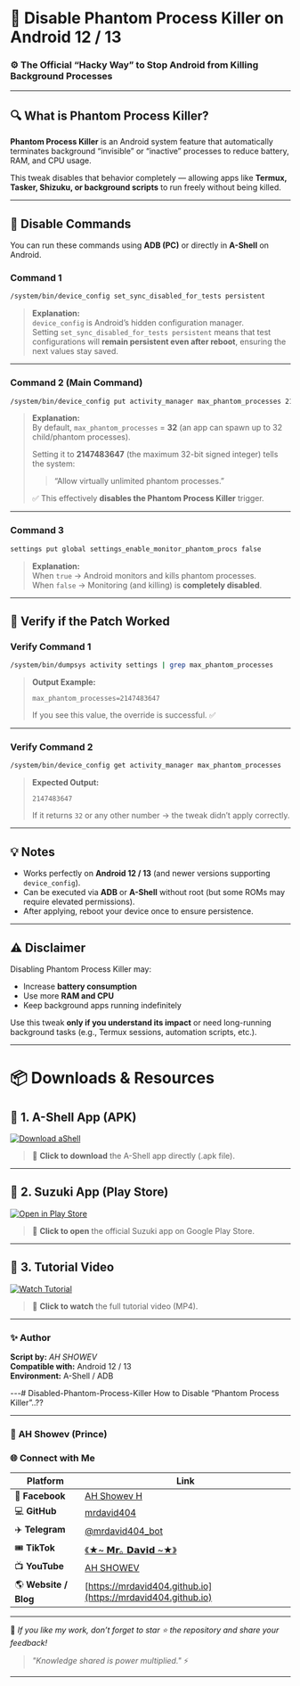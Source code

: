 
# 🧠 Disable Phantom Process Killer on Android 12 / 13  
### ⚙️ The Official “Hacky Way” to Stop Android from Killing Background Processes  

---

## 🔍 What is Phantom Process Killer?

**Phantom Process Killer** is an Android system feature that automatically terminates background “invisible” or “inactive” processes to reduce battery, RAM, and CPU usage.  

This tweak disables that behavior completely — allowing apps like **Termux, Tasker, Shizuku, or background scripts** to run freely without being killed.

---

## 🚫 Disable Commands

You can run these commands using **ADB (PC)** or directly in **A-Shell** on Android.  

### **Command 1**
```bash
/system/bin/device_config set_sync_disabled_for_tests persistent
```

> **Explanation:**  
> `device_config` is Android’s hidden configuration manager.  
> Setting `set_sync_disabled_for_tests persistent` means that test configurations will **remain persistent even after reboot**, ensuring the next values stay saved.

---

### **Command 2 (Main Command)**
```bash
/system/bin/device_config put activity_manager max_phantom_processes 2147483647
```

> **Explanation:**  
> By default, `max_phantom_processes` = **32** (an app can spawn up to 32 child/phantom processes).  
>  
> Setting it to **2147483647** (the maximum 32-bit signed integer) tells the system:
> > “Allow virtually unlimited phantom processes.”  
>
> ✅ This effectively **disables the Phantom Process Killer** trigger.

---

### **Command 3**
```bash
settings put global settings_enable_monitor_phantom_procs false
```

> **Explanation:**  
> When `true` → Android monitors and kills phantom processes.  
> When `false` → Monitoring (and killing) is **completely disabled**.

---

## 🧩 Verify if the Patch Worked

### **Verify Command 1**
```bash
/system/bin/dumpsys activity settings | grep max_phantom_processes
```

> **Output Example:**
> ```
> max_phantom_processes=2147483647
> ```
> If you see this value, the override is successful. ✅

---

### **Verify Command 2**
```bash
/system/bin/device_config get activity_manager max_phantom_processes
```

> **Expected Output:**
> ```
> 2147483647
> ```
> If it returns `32` or any other number → the tweak didn’t apply correctly.

---

## 💡 Notes

- Works perfectly on **Android 12 / 13** (and newer versions supporting `device_config`).  
- Can be executed via **ADB** or **A-Shell** without root (but some ROMs may require elevated permissions).  
- After applying, reboot your device once to ensure persistence.

---

## ⚠️ Disclaimer
Disabling Phantom Process Killer may:
- Increase **battery consumption**  
- Use more **RAM and CPU**  
- Keep background apps running indefinitely  

Use this tweak **only if you understand its impact** or need long-running background tasks (e.g., Termux sessions, automation scripts, etc.).

---

# 📦 Downloads & Resources

## 🔹 1. A-Shell App (APK)
[![Download aShell](https://img.shields.io/badge/⬇️_Download-A--Shell-blue?style=for-the-badge&logo=android)](https://github.com/mrdavid404/Disabled-Phantom-Process-Killer/raw/main/aShell_v0.8.apk)
> 🔸 **Click to download** the A-Shell app directly (.apk file).

---

## 🔹 2. Suzuki App (Play Store)
[![Open in Play Store](https://img.shields.io/badge/🎯_Open_Suzuki_App-Play_Store-green?style=for-the-badge&logo=google-play)](https://play.google.com/store/apps/details?id=moe.shizuku.privileged.api)
> 🔸 **Click to open** the official Suzuki app on Google Play Store.

---

## 🔹 3. Tutorial Video
[![Watch Tutorial](https://img.shields.io/badge/▶️_Watch_Tutorial-Video-orange?style=for-the-badge&logo=youtube)](https://github.com/mrdavid404/Disabled-Phantom-Process-Killer/raw/main/tutorial.mp4)
> 🔸 **Click to watch** the full tutorial video (MP4).

---

### ✨ Author
**Script by:** _AH SHOWEV_  
**Compatible with:** Android 12 / 13  
**Environment:** A-Shell / ADB

---# Disabled-Phantom-Process-Killer
How to Disable “Phantom Process Killer”..?? 





---

### 🧠 **AH Showev (Prince)**  

### 🌐 **Connect with Me**

| Platform | Link |
|-----------|------|
| 🪪 **Facebook** | [AH Showev H](https://www.facebook.com/ahshowevh) |
| 💻 **GitHub** | [mrdavid404](https://github.com/mrdavid404) |
| ✈️ **Telegram** | [@mrdavid404_bot](https://t.me/mrdavid404_bot) |
| 🎟️ **TikTok** | [《★~ 𝗠𝗿｡ 𝗗𝗮𝘃𝗶𝗱 ~★》](https://www.tiktok.com/@mr.david_404?_t=ZS-90xGIQQWsHw&_r=1) |
| 📺 **YouTube** | [AH SHOWEV](https://youtube.com/@AHShowev) |
| 🌎 **Website / Blog** | [https://mrdavid404.github.io](https://mrdavid404.github.io) |

---

💬 _If you like my work, don’t forget to star ⭐ the repository and share your feedback!_  

> _"Knowledge shared is power multiplied."_ ⚡  

---
